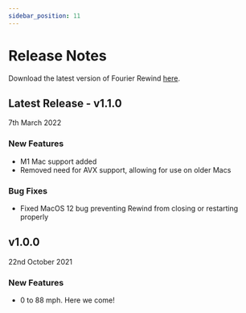 ```yaml
---
sidebar_position: 11
---
```


# Release Notes

Download the latest version of Fourier Rewind [here](https://fourieraudio.com/support).

## Latest Release - v1.1.0
7th March 2022

### New Features
* M1 Mac support added
* Removed need for AVX support, allowing for use on older Macs

### Bug Fixes
* Fixed MacOS 12 bug preventing Rewind from closing or restarting properly

## v1.0.0
22nd October 2021
### New Features
* 0 to 88 mph. Here we come!
